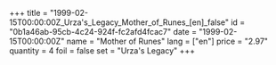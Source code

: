 +++
title = "1999-02-15T00:00:00Z_Urza's_Legacy_Mother_of_Runes_[en]_false"
id = "0b1a46ab-95cb-4c24-924f-fc2afd4fcac7"
date = "1999-02-15T00:00:00Z"
name = "Mother of Runes"
lang = ["en"]
price = "2.97"
quantity = 4
foil = false
set = "Urza's Legacy"
+++
